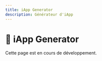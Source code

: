 ```yaml
---
title: iApp Generator
description: Générateur d'iApp
---
```


# 🤖 iApp Generator

Cette page est en cours de développement.

<!-- TODO: Ajouter le contenu du générateur -->
